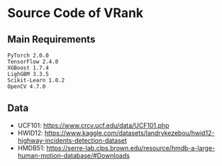 # Source Code of VRank

## Main Requirements
    PyTorch 2.0.0
    TensorFlow 2.4.0
    XGBoost 1.7.4
    LighGBM 3.3.5
    Scikit-Learn 1.0.2
    OpenCV 4.7.0

## Data
- UCF101: https://www.crcv.ucf.edu/data/UCF101.php  
- HWID12: https://www.kaggle.com/datasets/landrykezebou/hwid12-highway-incidents-detection-dataset
- HMDB51: https://serre-lab.clps.brown.edu/resource/hmdb-a-large-human-motion-database/#Downloads
